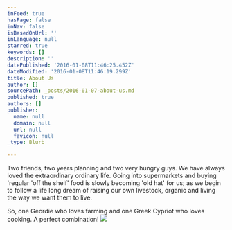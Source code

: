 ```yaml
---
inFeed: true
hasPage: false
inNav: false
isBasedOnUrl: ''
inLanguage: null
starred: true
keywords: []
description: ''
datePublished: '2016-01-08T11:46:25.452Z'
dateModified: '2016-01-08T11:46:19.299Z'
title: About Us
author: []
sourcePath: _posts/2016-01-07-about-us.md
published: true
authors: []
publisher:
  name: null
  domain: null
  url: null
  favicon: null
_type: Blurb

---
```

Two friends, two years planning and two very hungry guys. We have always loved the extraordinary ordinary life. Going into supermarkets and buying 'regular 'off the shelf' food is slowly becoming 'old hat' for us; as we begin to follow a life long dream of raising our own livestock, organic and living the way we want them to live.

So, one Geordie who loves farming and one Greek Cypriot who loves cooking. A perfect combination!
![](https://the-grid-user-content.s3-us-west-2.amazonaws.com/9f9d8b0d-338a-44fa-940c-1794cab2981e.JPG)
